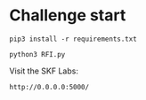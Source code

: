 # Challenge start

```
pip3 install -r requirements.txt
```

```
python3 RFI.py
```

Visit the SKF Labs:
```
http://0.0.0.0:5000/
```
